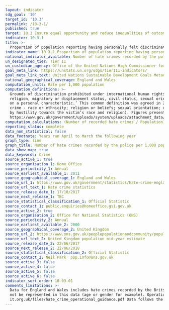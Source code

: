 ```yaml
---
layout: indicator
sdg_goal: '10'
target_id: '10.3'
permalink: /10-3-1/
published: true
target: 10.3 Ensure equal opportunity and reduce inequalities of outcome, including by eliminating discriminatory laws, policies and practices and promoting appropriate legislation, policies and action in this regard
indicator: 10.3.1
title: >-
  Proportion of population reporting having personally felt discriminated against or harassed in the previous 12 months on the basis of a ground of discrimination prohibited under international human rights law
indicator_name: 10.3.1 Proportion of population reporting having personally felt discriminated against or harassed in the previous 12 months on the basis of a ground of discrimination prohibited under international human rights law
national_indicator_available: Number of hate crimes recorded by the police per 1,000 population
un_designated_tier: Tier II
un_custodian_agency: Office of the United Nations High Commissioner for Human Rights (OHCHR)
goal_meta_link: https://unstats.un.org/sdgs/tierIII-indicators/
goal_meta_link_text: United Nations Sustainable Development Goals Metadata (PDF 4.0 MB)
national_geographical_coverage: England and Wales
computation_units: Rate per 1,000 population
computation_definitions: >-
  Grounds of discrimination prohibited under international human rights law, as enshrined in the 1948 Universal Declaration of Human Rights and subsequently elaborated upon by international human rights mechanisms, include ethnicity, sex, age, income, geographic location, disability,
  religion, migratory or displacement status, civil status, sexual orientation and gender identity. In the United Kingdom, hate crime is defined as ‘any criminal offence which is perceived, by the victim or any other person, to be motivated by hostility or prejudice towards someone based
  on a personal characteristic.’ This common definition was agreed in 2007 by the police, Crown Prosecution Service, Prison Service (now the National Offender Management Service) and other agencies that make up the criminal justice system. There are five centrally monitored strands of hate
  crime - race or ethnicity; religion or beliefs; sexual orientation; disability; and transgender identity. In the process of recording a crime, police can flag an offence as being motivated by one or more of the five monitored strands listed above (for example, an offence can be motivated
  by hostility towards the victim’s race and religion). Figures presented have been calculated from the total number of motivating factors. For further information please see Hate Crime, England and Wales @
  https://www.gov.uk/government/uploads/system/uploads/attachment_data/file/652136/hate-crime-1617-hosb1717.pdf.
computation_calculations: (Number of recorded hate crimes / Population) * 1000
reporting_status: complete
data_non_statistical: false
data_footnote: Years run April to March the following year
graph_type: line
graph_title: Number of hate crimes recorded by the police per 1,000 population
data_show_map: true
data_keywords: Crime
source_active_1: true
source_organisation_1: Home Office
source_periodicity_1: Annual
source_earliest_available_1: 2011
source_geographical_coverage_1: England and Wales
source_url_1: https://www.gov.uk/government/statistics/hate-crime-england-and-wales-2016-to-2017
source_url_text_1: Hate crime statistics
source_release_date_1: 17/10/2017
source_next_release_1: TBC
source_statistical_classification_1: Official Statistic
source_contact_1: public.enquiries@homeoffice.gsi.gov.uk
source_active_2: true
source_organisation_2: Office for National Statistics (ONS)
source_periodicity_2: Annual
source_earliest_available_2: 2000
source_geographical_coverage_2: United Kingdom
source_url_2: https://www.ons.gov.uk/peoplepopulationandcommunity/populationandmigration/populationestimates/timeseries/ukpop/pop 
source_url_text_2: United Kingdom population mid-year estimate
source_release_date_2: 22/06/2017
source_next_release_2: 22/06/2018
source_statistical_classification_2: Official Statistic
source_contact_2: Neil Park  pop.info@ons.gov.uk
source_active_3: false
source_active_4: false
source_active_5: false
source_active_6: false
indicator_sort_order: 10-03-01
comments_limitations: >-
  Data for England and Wales includes hate crimes recorded by the Britsh Transport Police. Data may include multiple hate crime strands being assigned to an offence. An offence may be motivated by hatred towards a characteristic (strand) that is not centrally monitored and therefore would
  not be represented in this data (age or gender for example). Operationally, such an offence could still be investigated as a hate crime by the police. For further information please see College of Policing, Hate Crime, Operational Guidance @ http://www.report-
  it.org.uk/files/hate_crime_operational_guidance.pdf Data follows the UN specification for this indicator. This indicator has not been identified in collaboration with topic experts.
---
```

